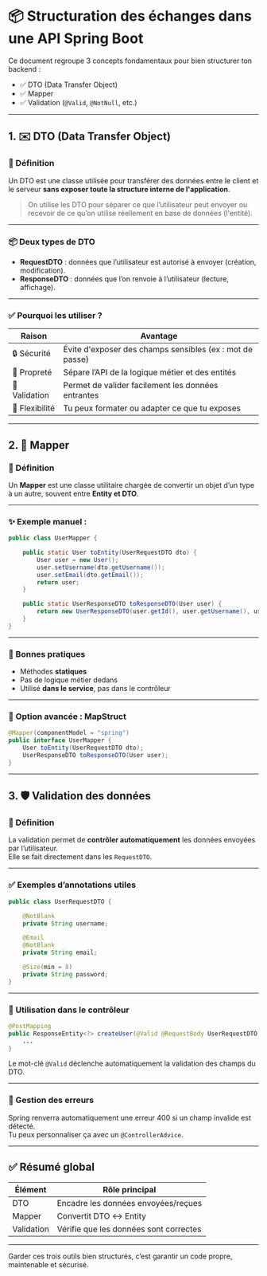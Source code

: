 
# 📦 Structuration des échanges dans une API Spring Boot

Ce document regroupe 3 concepts fondamentaux pour bien structurer ton backend :

- ✅ DTO (Data Transfer Object)
- ✅ Mapper
- ✅ Validation (`@Valid`, `@NotNull`, etc.)

---

## 1. ✉️ DTO (Data Transfer Object)

### 🧠 Définition

Un DTO est une classe utilisée pour transférer des données entre le client et le serveur **sans exposer toute la structure interne de l'application**.

> On utilise les DTO pour séparer ce que l’utilisateur peut envoyer ou recevoir de ce qu’on utilise réellement en base de données (l'entité).

---

### 📦 Deux types de DTO

- **RequestDTO** : données que l’utilisateur est autorisé à envoyer (création, modification).
- **ResponseDTO** : données que l’on renvoie à l’utilisateur (lecture, affichage).

---

### ✅ Pourquoi les utiliser ?

| Raison          | Avantage                                                |
|-----------------|---------------------------------------------------------|
| 🔒 Sécurité     | Évite d'exposer des champs sensibles (ex : mot de passe) |
| 🧹 Propreté     | Sépare l’API de la logique métier et des entités        |
| 🧪 Validation   | Permet de valider facilement les données entrantes      |
| 🔧 Flexibilité  | Tu peux formater ou adapter ce que tu exposes           |

---

## 2. 🔁 Mapper

### 🧠 Définition

Un **Mapper** est une classe utilitaire chargée de convertir un objet d’un type à un autre, souvent entre **Entity et DTO**.

---

### ✨ Exemple manuel :

```java
public class UserMapper {

    public static User toEntity(UserRequestDTO dto) {
        User user = new User();
        user.setUsername(dto.getUsername());
        user.setEmail(dto.getEmail());
        return user;
    }

    public static UserResponseDTO toResponseDTO(User user) {
        return new UserResponseDTO(user.getId(), user.getUsername(), user.getEmail());
    }
}
```

---

### 🧠 Bonnes pratiques

- Méthodes **statiques**
- Pas de logique métier dedans
- Utilisé **dans le service**, pas dans le contrôleur

---

### 🤖 Option avancée : MapStruct

```java
@Mapper(componentModel = "spring")
public interface UserMapper {
    User toEntity(UserRequestDTO dto);
    UserResponseDTO toResponseDTO(User user);
}
```

---

## 3. 🛡️ Validation des données

### 🧠 Définition

La validation permet de **contrôler automatiquement** les données envoyées par l’utilisateur.  
Elle se fait directement dans les `RequestDTO`.

---

### ✅ Exemples d’annotations utiles

```java
public class UserRequestDTO {

    @NotBlank
    private String username;

    @Email
    @NotBlank
    private String email;

    @Size(min = 8)
    private String password;
}
```

---

### 🔧 Utilisation dans le contrôleur

```java
@PostMapping
public ResponseEntity<?> createUser(@Valid @RequestBody UserRequestDTO dto) {
    ...
}
```

Le mot-clé `@Valid` déclenche automatiquement la validation des champs du DTO.

---

### 🚨 Gestion des erreurs

Spring renverra automatiquement une erreur 400 si un champ invalide est détecté.  
Tu peux personnaliser ça avec un `@ControllerAdvice`.

---

## ✅ Résumé global

| Élément     | Rôle principal                          |
|-------------|------------------------------------------|
| DTO         | Encadre les données envoyées/reçues     |
| Mapper      | Convertit DTO ↔️ Entity                  |
| Validation  | Vérifie que les données sont correctes  |

---

Garder ces trois outils bien structurés, c’est garantir un code propre, maintenable et sécurisé.
